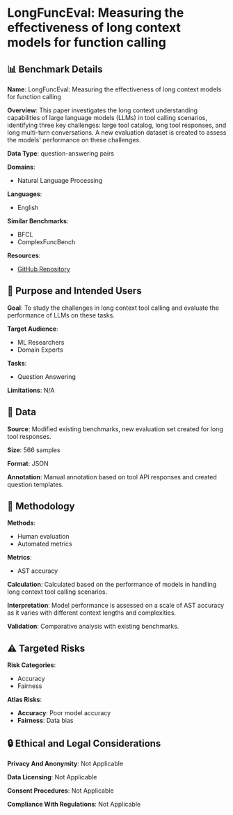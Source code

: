 # LongFuncEval: Measuring the effectiveness of long context models for function calling

## 📊 Benchmark Details

**Name**: LongFuncEval: Measuring the effectiveness of long context models for function calling

**Overview**: This paper investigates the long context understanding capabilities of large language models (LLMs) in tool calling scenarios, identifying three key challenges: large tool catalog, long tool responses, and long multi-turn conversations. A new evaluation dataset is created to assess the models' performance on these challenges.

**Data Type**: question-answering pairs

**Domains**:
- Natural Language Processing

**Languages**:
- English

**Similar Benchmarks**:
- BFCL
- ComplexFuncBench

**Resources**:
- [GitHub Repository](https://github.com/ShishirPatil/gorilla)

## 🎯 Purpose and Intended Users

**Goal**: To study the challenges in long context tool calling and evaluate the performance of LLMs on these tasks.

**Target Audience**:
- ML Researchers
- Domain Experts

**Tasks**:
- Question Answering

**Limitations**: N/A

## 💾 Data

**Source**: Modified existing benchmarks, new evaluation set created for long tool responses.

**Size**: 566 samples

**Format**: JSON

**Annotation**: Manual annotation based on tool API responses and created question templates.

## 🔬 Methodology

**Methods**:
- Human evaluation
- Automated metrics

**Metrics**:
- AST accuracy

**Calculation**: Calculated based on the performance of models in handling long context tool calling scenarios.

**Interpretation**: Model performance is assessed on a scale of AST accuracy as it varies with different context lengths and complexities.

**Validation**: Comparative analysis with existing benchmarks.

## ⚠️ Targeted Risks

**Risk Categories**:
- Accuracy
- Fairness

**Atlas Risks**:
- **Accuracy**: Poor model accuracy
- **Fairness**: Data bias

## 🔒 Ethical and Legal Considerations

**Privacy And Anonymity**: Not Applicable

**Data Licensing**: Not Applicable

**Consent Procedures**: Not Applicable

**Compliance With Regulations**: Not Applicable

